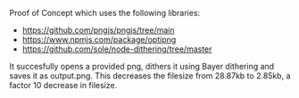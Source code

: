 Proof of Concept which uses the following libraries:

- https://github.com/pngjs/pngjs/tree/main
- https://www.npmjs.com/package/optipng
- https://github.com/sole/node-dithering/tree/master

It succesfully opens a provided png, dithers it using Bayer dithering and saves it as output.png.
This decreases the filesize from 28.87kb to 2.85kb, a factor 10 decrease in filesize.
